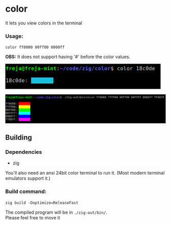 color
==========================

It lets you view colors in the terminal

### Usage:

	color ff0000 00ff00 0000ff

**OBS:** It does not support having '#' before the color values.

![](screenshots/image2.png)

![](screenshots/image3.png)

## Building

### Dependencies

 - zig

You'll also need an ansi 24bit color terminal to run it. (Most modern terminal emulators support it.)

### Build command:

	zig build -Doptimize=ReleaseFast

The compiled program will be in ``./zig-out/bin/``.  
Please feel free to move it  
